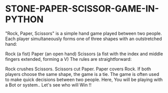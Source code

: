 # STONE-PAPER-SCISSOR-GAME-IN-PYTHON

"Rock, Paper, Scissors" is a simple hand game played between two people. Each player simultaneously forms one of three shapes with an outstretched hand:

Rock (a fist)
Paper (an open hand)
Scissors (a fist with the index and middle fingers extended, forming a V)
The rules are straightforward:

Rock crushes Scissors.
Scissors cut Paper.
Paper covers Rock.
If both players choose the same shape, the game is a tie. The game is often used to make quick decisions between two people.
Here, You will be playing with a Bot or system..
Let's see who will Win !!
